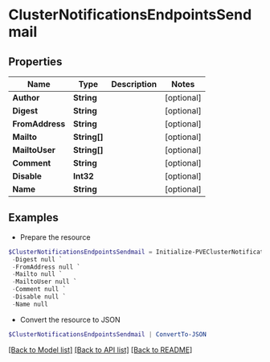 # ClusterNotificationsEndpointsSendmail
## Properties

Name | Type | Description | Notes
------------ | ------------- | ------------- | -------------
**Author** | **String** |  | [optional] 
**Digest** | **String** |  | [optional] 
**FromAddress** | **String** |  | [optional] 
**Mailto** | **String[]** |  | [optional] 
**MailtoUser** | **String[]** |  | [optional] 
**Comment** | **String** |  | [optional] 
**Disable** | **Int32** |  | [optional] 
**Name** | **String** |  | [optional] 

## Examples

- Prepare the resource
```powershell
$ClusterNotificationsEndpointsSendmail = Initialize-PVEClusterNotificationsEndpointsSendmail  -Author null `
 -Digest null `
 -FromAddress null `
 -Mailto null `
 -MailtoUser null `
 -Comment null `
 -Disable null `
 -Name null
```

- Convert the resource to JSON
```powershell
$ClusterNotificationsEndpointsSendmail | ConvertTo-JSON
```

[[Back to Model list]](../README.md#documentation-for-models) [[Back to API list]](../README.md#documentation-for-api-endpoints) [[Back to README]](../README.md)

